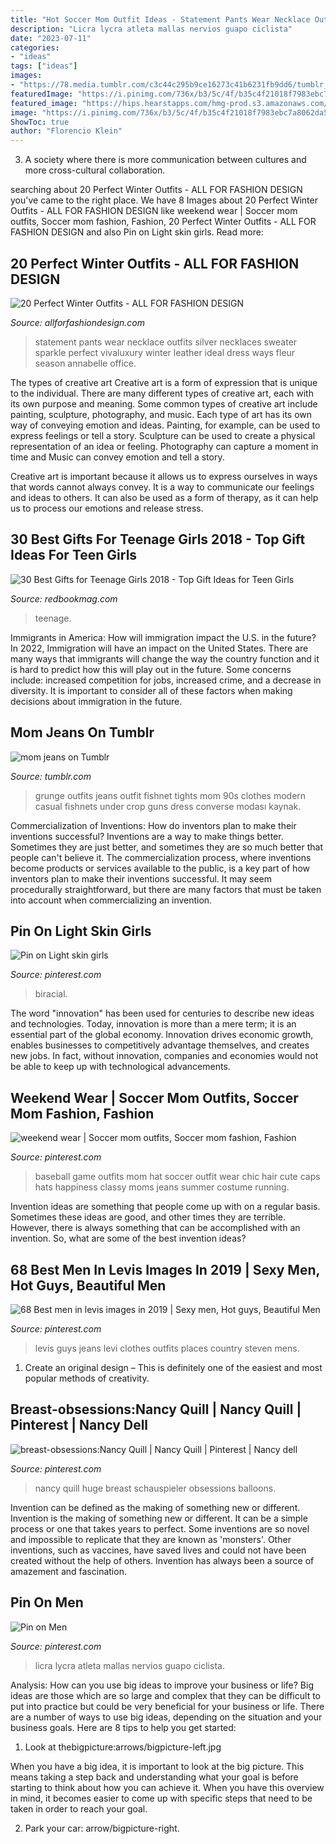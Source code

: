 ```yaml
---
title: "Hot Soccer Mom Outfit Ideas - Statement Pants Wear Necklace Outfits Silver Necklaces Sweater Sparkle Perfect Vivaluxury Winter Leather Ideal Dress Ways Fleur Season Annabelle Office"
description: "Licra lycra atleta mallas nervios guapo ciclista"
date: "2023-07-11"
categories:
- "ideas"
tags: ["ideas"]
images:
- "https://78.media.tumblr.com/c3c44c295b9ce16273c41b6231fb9dd6/tumblr_ouxl2fsvXU1viqnllo1_500.jpg"
featuredImage: "https://i.pinimg.com/736x/b3/5c/4f/b35c4f21018f7983ebc7a8062da503f6.jpg"
featured_image: "https://hips.hearstapps.com/hmg-prod.s3.amazonaws.com/images/best-gifts-for-teens-jade-roller-1539290616.jpg?crop=1xw:1xh;center,top&amp;resize=480:*"
image: "https://i.pinimg.com/736x/b3/5c/4f/b35c4f21018f7983ebc7a8062da503f6.jpg"
ShowToc: true
author: "Florencio Klein"
---
```



3. A society where there is more communication between cultures and more cross-cultural collaboration. 

	

		
searching about 20 Perfect Winter Outfits - ALL FOR FASHION DESIGN you've came to the right place. We have 8 Images about 20 Perfect Winter Outfits - ALL FOR FASHION DESIGN like weekend wear | Soccer mom outfits, Soccer mom fashion, Fashion, 20 Perfect Winter Outfits - ALL FOR FASHION DESIGN and also Pin on Light skin girls. Read more:
		
    
## 20 Perfect Winter Outfits - ALL FOR FASHION DESIGN

<img loading=lazy src="https://allforfashiondesign.com/wp-content/uploads/2013/12/o-16-600x900.jpg" onerror="this.onerror=null;this.src='https://tse4.mm.bing.net/th?id=OIP.ipWOt76XYorHaXbPlCmu9QHaLH&amp;pid=15.1';" alt="20 Perfect Winter Outfits - ALL FOR FASHION DESIGN">

_Source: allforfashiondesign.com_

>statement pants wear necklace outfits silver necklaces sweater sparkle perfect vivaluxury winter leather ideal dress ways fleur season annabelle office. 

	

The types of creative art
Creative art is a form of expression that is unique to the individual. There are many different types of creative art, each with its own purpose and meaning.
Some common types of creative art include painting, sculpture, photography, and music. Each type of art has its own way of conveying emotion and ideas. Painting, for example, can be used to express feelings or tell a story. Sculpture can be used to create a physical representation of an idea or feeling. Photography can capture a moment in time and Music can convey emotion and tell a story.

Creative art is important because it allows us to express ourselves in ways that words cannot always convey. It is a way to communicate our feelings and ideas to others. It can also be used as a form of therapy, as it can help us to process our emotions and release stress.

    
## 30 Best Gifts For Teenage Girls 2018 - Top Gift Ideas For Teen Girls

<img loading=lazy src="https://hips.hearstapps.com/hmg-prod.s3.amazonaws.com/images/best-gifts-for-teens-jade-roller-1539290616.jpg?crop=1xw:1xh;center,top&amp;resize=480:*" onerror="this.onerror=null;this.src='https://tse4.mm.bing.net/th?id=OIP.PjKMS7pkydjJJOxy4vQDTQHaLH&amp;pid=15.1';" alt="30 Best Gifts for Teenage Girls 2018 - Top Gift Ideas for Teen Girls">

_Source: redbookmag.com_

>teenage. 

	

Immigrants in America: How will immigration impact the U.S. in the future?
In 2022, Immigration will have an impact on the United States. There are many ways that immigrants will change the way the country function and it is hard to predict how this will play out in the future. Some concerns include: increased competition for jobs, increased crime, and a decrease in diversity. It is important to consider all of these factors when making decisions about immigration in the future.

    
## Mom Jeans On Tumblr

<img loading=lazy src="https://78.media.tumblr.com/c3c44c295b9ce16273c41b6231fb9dd6/tumblr_ouxl2fsvXU1viqnllo1_500.jpg" onerror="this.onerror=null;this.src='https://tse1.mm.bing.net/th?id=OIP.ImJczvxYJlbpskF0BoFPNgAAAA&amp;pid=15.1';" alt="mom jeans on Tumblr">

_Source: tumblr.com_

>grunge outfits jeans outfit fishnet tights mom 90s clothes modern casual fishnets under crop guns dress converse modası kaynak. 

	

Commercialization of Inventions: How do inventors plan to make their inventions successful?
Inventions are a way to make things better. Sometimes they are just better, and sometimes they are so much better that people can't believe it. The commercialization process, where inventions become products or services available to the public, is a key part of how inventors plan to make their inventions successful. It may seem procedurally straightforward, but there are many factors that must be taken into account when commercializing an invention.

    
## Pin On Light Skin Girls

<img loading=lazy src="https://i.pinimg.com/736x/86/32/08/863208ef3d2959749dcb17e33f8ce834.jpg" onerror="this.onerror=null;this.src='https://tse4.mm.bing.net/th?id=OIP.gUJPmSVet3EpSV1wApIDtgHaLs&amp;pid=15.1';" alt="Pin on Light skin girls">

_Source: pinterest.com_

>biracial. 

	

The word "innovation" has been used for centuries to describe new ideas and technologies. Today, innovation is more than a mere term; it is an essential part of the global economy. Innovation drives economic growth, enables businesses to competitively advantage themselves, and creates new jobs. In fact, without innovation, companies and economies would not be able to keep up with technological advancements.

    
## Weekend Wear | Soccer Mom Outfits, Soccer Mom Fashion, Fashion

<img loading=lazy src="https://i.pinimg.com/736x/44/76/c2/4476c2851ee65c02221131d0c1c13a85--soccer-mom-outfits-baseball-game-outfits.jpg" onerror="this.onerror=null;this.src='https://tse3.mm.bing.net/th?id=OIP.0fQZ5GCPLndt_Uhhtj1B0QHaJ3&amp;pid=15.1';" alt="weekend wear | Soccer mom outfits, Soccer mom fashion, Fashion">

_Source: pinterest.com_

>baseball game outfits mom hat soccer outfit wear chic hair cute caps hats happiness classy moms jeans summer costume running. 

	

Invention ideas are something that people come up with on a regular basis. Sometimes these ideas are good, and other times they are terrible. However, there is always something that can be accomplished with an invention. So, what are some of the best invention ideas?

    
## 68 Best Men In Levis Images In 2019 | Sexy Men, Hot Guys, Beautiful Men

<img loading=lazy src="https://i.pinimg.com/236x/d6/cc/6b/d6cc6b084edbfc48a3080ce644881516--men-in-jeans-levis.jpg?nii=t" onerror="this.onerror=null;this.src='https://tse2.mm.bing.net/th?id=OIP.DqsD8-DDNGDreDZavG23CgAAAA&amp;pid=15.1';" alt="68 Best men in levis images in 2019 | Sexy men, Hot guys, Beautiful Men">

_Source: pinterest.com_

>levis guys jeans levi clothes outfits places country steven mens. 

	

1. Create an original design – This is definitely one of the easiest and most popular methods of creativity.

    
## Breast-obsessions:Nancy Quill | Nancy Quill | Pinterest | Nancy Dell

<img loading=lazy src="https://s-media-cache-ak0.pinimg.com/736x/2e/7c/8d/2e7c8dd05332d9f012cef54a25267939.jpg" onerror="this.onerror=null;this.src='https://tse4.mm.bing.net/th?id=OIP.c_aw-EyRoswJaVt5-oaVfgAAAA&amp;pid=15.1';" alt="breast-obsessions:Nancy Quill | Nancy Quill | Pinterest | Nancy dell">

_Source: pinterest.com_

>nancy quill huge breast schauspieler obsessions balloons. 

	

Invention can be defined as the making of something new or different.
Invention is the making of something new or different. It can be a simple process or one that takes years to perfect. Some inventions are so novel and impossible to replicate that they are known as 'monsters'. Other inventions, such as vaccines, have saved lives and could not have been created without the help of others. Invention has always been a source of amazement and fascination.

    
## Pin On Men

<img loading=lazy src="https://i.pinimg.com/736x/b3/5c/4f/b35c4f21018f7983ebc7a8062da503f6.jpg" onerror="this.onerror=null;this.src='https://tse2.mm.bing.net/th?id=OIP.MXjbp0ZbKjzA7KNN8IoCMQHaIA&amp;pid=15.1';" alt="Pin on Men">

_Source: pinterest.com_

>licra lycra atleta mallas nervios guapo ciclista. 

	

Analysis: How can you use big ideas to improve your business or life?
Big ideas are those which are so large and complex that they can be difficult to put into practice but could be very beneficial for your business or life. There are a number of ways to use big ideas, depending on the situation and your business goals. Here are 8 tips to help you get started:
1. Look at thebigpicture:arrows/bigpicture-left.jpg

When you have a big idea, it is important to look at the big picture. This means taking a step back and understanding what your goal is before starting to think about how you can achieve it. When you have this overview in mind, it becomes easier to come up with specific steps that need to be taken in order to reach your goal.

2. Park your car: arrow/bigpicture-right.

